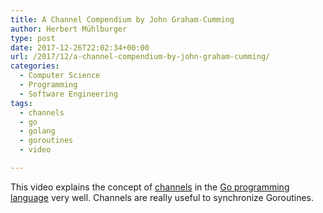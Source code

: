 ```yaml
---
title: A Channel Compendium by John Graham-Cumming
author: Herbert Mühlburger
type: post
date: 2017-12-26T22:02:34+00:00
url: /2017/12/a-channel-compendium-by-john-graham-cumming/
categories:
  - Computer Science
  - Programming
  - Software Engineering
tags:
  - channels
  - go
  - golang
  - goroutines
  - video

---
```

This video explains the concept of <a href="https://tour.golang.org/concurrency/2" target="_blank" rel="noopener">channels</a> in the <a href="https://golang.org" target="_blank" rel="noopener">Go programming language</a> very well. Channels are really useful to synchronize Goroutines.